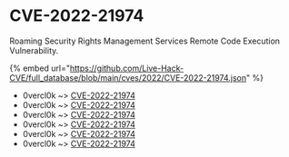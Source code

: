 # CVE-2022-21974

Roaming Security Rights Management Services Remote Code Execution Vulnerability.

{% embed url="https://github.com/Live-Hack-CVE/full_database/blob/main/cves/2022/CVE-2022-21974.json" %}


* 0vercl0k ~> [CVE-2022-21974](https://www.alice-snow.ru/2022/database/cve-2022-21974/cve-2022-21974-0vercl0k)
* 0vercl0k ~> [CVE-2022-21974](https://www.alice-snow.ru/2022/database/cve-2022-21974/cve-2022-21974-0vercl0k)
* 0vercl0k ~> [CVE-2022-21974](https://www.alice-snow.ru/2022/database/cve-2022-21974/cve-2022-21974-0vercl0k)
* 0vercl0k ~> [CVE-2022-21974](https://www.alice-snow.ru/2022/database/cve-2022-21974/cve-2022-21974-0vercl0k)
* 0vercl0k ~> [CVE-2022-21974](https://www.alice-snow.ru/2022/database/cve-2022-21974/cve-2022-21974-0vercl0k)
* 0vercl0k ~> [CVE-2022-21974](https://www.alice-snow.ru/2022/database/cve-2022-21974/cve-2022-21974-0vercl0k)